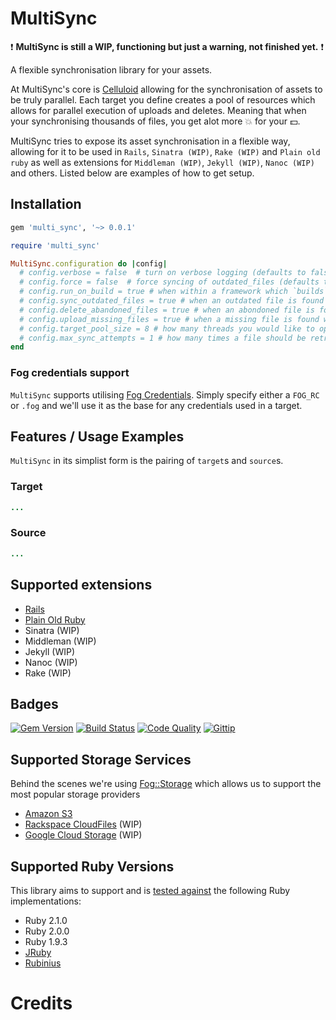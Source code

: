 # MultiSync

:heavy_exclamation_mark: **MultiSync is still a WIP, functioning but just a warning, not finished yet.** :heavy_exclamation_mark:

A flexible synchronisation library for your assets.

At MultiSync's core is [Celluloid](http://celluloid.io) allowing for the synchronisation of assets to be truly parallel. Each target you define creates a pool of resources which allows for parallel execution of uploads and deletes. Meaning that when your synchronising thousands of files, you get alot more :boom: for your :dollar:.

MultiSync tries to expose its asset synchronisation in a flexible way, allowing for it to be used in `Rails`, `Sinatra (WIP)`, `Rake (WIP)` and `Plain old ruby` as well as extensions for `Middleman (WIP)`, `Jekyll (WIP)`, `Nanoc (WIP)` and others. Listed below are examples of how to get setup.

## Installation

```ruby
gem 'multi_sync', '~> 0.0.1'
```

```ruby
require 'multi_sync'

MultiSync.configuration do |config|
  # config.verbose = false  # turn on verbose logging (defaults to false)
  # config.force = false  # force syncing of outdated_files (defaults to false)
  # config.run_on_build = true # when within a framework which `builds` assets, whether to sync afterwards (defaults to true)
  # config.sync_outdated_files = true # when an outdated file is found whether to replace it (defaults to true)
  # config.delete_abandoned_files = true # when an abondoned file is found whether to remove it (defaults to true)
  # config.upload_missing_files = true # when a missing file is found whether to upload it (defaults to true)
  # config.target_pool_size = 8 # how many threads you would like to open for each target (defaults to the amount of CPU core's your machine has)
  # config.max_sync_attempts = 1 # how many times a file should be retried if there was an error during sync (defaults to 3)
end
```

### Fog credentials support

`MultiSync` supports utilising [Fog Credentials](http://fog.io/about/getting_started.html#credentials). Simply specify either a `FOG_RC` or `.fog` and we'll use it as the base for any credentials used in a target.

## Features / Usage Examples

`MultiSync` in its simplist form is the pairing of `target`s and `source`s.

### Target

```ruby
...
```

### Source

```ruby
...
```

## Supported extensions

- [Rails](https://github.com/karlfreeman/multi_sync/wiki/rails)
- [Plain Old Ruby](https://github.com/karlfreeman/multi_sync/wiki/plain-old-ruby)
- Sinatra (WIP)
- Middleman (WIP)
- Jekyll (WIP)
- Nanoc (WIP)
- Rake (WIP)

## Badges

[![Gem Version](http://img.shields.io/gem/v/multi_sync.svg)][gem]
[![Build Status](http://img.shields.io/travis/karlfreeman/multi_sync.svg)][travis]
[![Code Quality](http://img.shields.io/codeclimate/github/karlfreeman/multi_sync.svg)][codeclimate]
[![Gittip](http://img.shields.io/gittip/karlfreeman.svg)][gittip]

## Supported Storage Services

Behind the scenes we're using [Fog::Storage](http://fog.io/storage) which allows us to support the most popular storage providers

- [Amazon S3](http://aws.amazon.com/s3)
- [Rackspace CloudFiles](http://www.rackspace.com/cloud/files) (WIP)
- [Google Cloud Storage](https://developers.google.com/storage) (WIP)

## Supported Ruby Versions

This library aims to support and is [tested against][travis] the following Ruby
implementations:

- Ruby 2.1.0
- Ruby 2.0.0
- Ruby 1.9.3
- [JRuby][jruby]
- [Rubinius][rubinius]

# Credits

[gem]: https://rubygems.org/gems/multi_sync
[travis]: http://travis-ci.org/karlfreeman/multi_sync
[codeclimate]: https://codeclimate.com/github/karlfreeman/multi_sync
[gittip]: https://www.gittip.com/karlfreeman
[jruby]: http://www.jruby.org
[rubinius]: http://rubini.us
